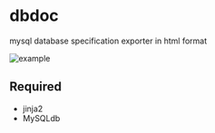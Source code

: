 dbdoc
=====

mysql database specification exporter in html format


![example](http://after12am.github.io/dbdoc/cover.png)

## Required

* jinja2
* MySQLdb
